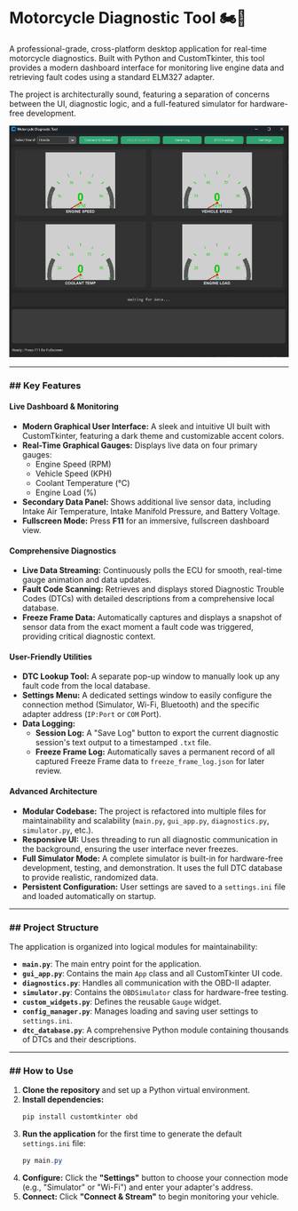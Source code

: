 # Motorcycle Diagnostic Tool 🏍️🔧

A professional-grade, cross-platform desktop application for real-time motorcycle diagnostics. Built with Python and CustomTkinter, this tool provides a modern dashboard interface for monitoring live engine data and retrieving fault codes using a standard ELM327 adapter.

The project is architecturally sound, featuring a separation of concerns between the UI, diagnostic logic, and a full-featured simulator for hardware-free development.

![Final Dashboard Screenshot](image_9eac48.png)

---

### ## Key Features

#### Live Dashboard & Monitoring
* **Modern Graphical User Interface:** A sleek and intuitive UI built with CustomTkinter, featuring a dark theme and customizable accent colors.
* **Real-Time Graphical Gauges:** Displays live data on four primary gauges:
    * Engine Speed (RPM)
    * Vehicle Speed (KPH)
    * Coolant Temperature (°C)
    * Engine Load (%)
* **Secondary Data Panel:** Shows additional live sensor data, including Intake Air Temperature, Intake Manifold Pressure, and Battery Voltage.
* **Fullscreen Mode:** Press **F11** for an immersive, fullscreen dashboard view.

#### Comprehensive Diagnostics
* **Live Data Streaming:** Continuously polls the ECU for smooth, real-time gauge animation and data updates.
* **Fault Code Scanning:** Retrieves and displays stored Diagnostic Trouble Codes (DTCs) with detailed descriptions from a comprehensive local database.
* **Freeze Frame Data:** Automatically captures and displays a snapshot of sensor data from the exact moment a fault code was triggered, providing critical diagnostic context.

#### User-Friendly Utilities
* **DTC Lookup Tool:** A separate pop-up window to manually look up any fault code from the local database.
* **Settings Menu:** A dedicated settings window to easily configure the connection method (Simulator, Wi-Fi, Bluetooth) and the specific adapter address (`IP:Port` or `COM` Port).
* **Data Logging:**
    * **Session Log:** A "Save Log" button to export the current diagnostic session's text output to a timestamped `.txt` file.
    * **Freeze Frame Log:** Automatically saves a permanent record of all captured Freeze Frame data to `freeze_frame_log.json` for later review.

#### Advanced Architecture
* **Modular Codebase:** The project is refactored into multiple files for maintainability and scalability (`main.py`, `gui_app.py`, `diagnostics.py`, `simulator.py`, etc.).
* **Responsive UI:** Uses threading to run all diagnostic communication in the background, ensuring the user interface never freezes.
* **Full Simulator Mode:** A complete simulator is built-in for hardware-free development, testing, and demonstration. It uses the full DTC database to provide realistic, randomized data.
* **Persistent Configuration:** User settings are saved to a `settings.ini` file and loaded automatically on startup.

---

### ## Project Structure
The application is organized into logical modules for maintainability:
-   **`main.py`**: The main entry point for the application.
-   **`gui_app.py`**: Contains the main `App` class and all CustomTkinter UI code.
-   **`diagnostics.py`**: Handles all communication with the OBD-II adapter.
-   **`simulator.py`**: Contains the `OBDSimulator` class for hardware-free testing.
-   **`custom_widgets.py`**: Defines the reusable `Gauge` widget.
-   **`config_manager.py`**: Manages loading and saving user settings to `settings.ini`.
-   **`dtc_database.py`**: A comprehensive Python module containing thousands of DTCs and their descriptions.

---

### ## How to Use

1.  **Clone the repository** and set up a Python virtual environment.
2.  **Install dependencies:**
    ```powershell
    pip install customtkinter obd
    ```
3.  **Run the application** for the first time to generate the default `settings.ini` file:
    ```powershell
    py main.py
    ```
4.  **Configure:** Click the **"Settings"** button to choose your connection mode (e.g., "Simulator" or "Wi-Fi") and enter your adapter's address.
5.  **Connect:** Click **"Connect & Stream"** to begin monitoring your vehicle.